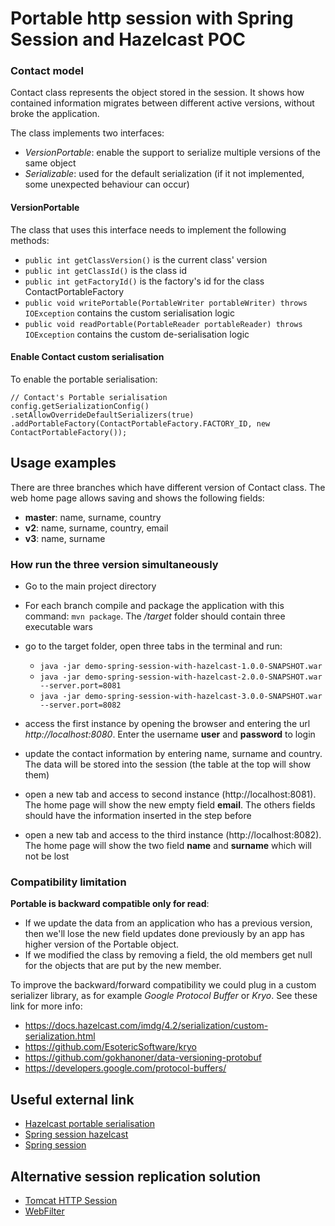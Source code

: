 # Portable http session with Spring Session and Hazelcast POC

### Contact model

Contact class represents the object stored in the session. It shows
how contained information migrates between different active versions, without
broke the application.

The class implements two interfaces:
 - *VersionPortable*: enable the support to serialize multiple versions of the same object
 - *Serializable*: used for the default serialization (if it not implemented, some unexpected behaviour can occur)

#### VersionPortable
The class that uses this interface needs to implement the following methods:
- ``public int getClassVersion()`` is the current class' version
- ``public int getClassId()`` is the class id
- ``public int getFactoryId()`` is the factory's id for the class ContactPortableFactory
- ``public void writePortable(PortableWriter portableWriter) throws IOException`` contains the custom serialisation logic
- ``public void readPortable(PortableReader portableReader) throws IOException`` contains the custom de-serialisation logic

#### Enable Contact custom serialisation
To enable the portable serialisation:
```
// Contact's Portable serialisation
config.getSerializationConfig()
.setAllowOverrideDefaultSerializers(true)
.addPortableFactory(ContactPortableFactory.FACTORY_ID, new ContactPortableFactory());
```

## Usage examples
There are three branches which have different version of Contact class.
The web home page allows saving and shows the following fields:
- **master**: name, surname, country
- **v2**: name, surname, country, email
- **v3**: name, surname

### How run the three version simultaneously

- Go to the main project directory

- For each branch compile and package the application with this command:
`` mvn package ``. The */target* folder should contain three executable wars

- go to the target folder, open three tabs in the terminal and run:
    - ``java -jar demo-spring-session-with-hazelcast-1.0.0-SNAPSHOT.war``
    - ``java -jar demo-spring-session-with-hazelcast-2.0.0-SNAPSHOT.war --server.port=8081``
    - ``java -jar demo-spring-session-with-hazelcast-3.0.0-SNAPSHOT.war --server.port=8082``
    
- access the first instance by opening the browser and entering the url *http://localhost:8080*. Enter the username **user** and
**password** to login

- update the contact information by entering name, surname and country. 
  The data will be stored into the session (the table at the top will show them)
  
  
- open a new tab and access to second instance (http://localhost:8081). The home page will show 
  the new empty field **email**. The others fields should have the information inserted in the step before

  
- open a new tab and access to the third instance (http://localhost:8082). The home page will show
the two field **name** and **surname** which will not be lost

  
### Compatibility limitation
**Portable is backward compatible only for read**:

-   If we update the data from an application who
    has a previous version, then we'll lose the new field updates done previously by an app has higher version of the Portable object.
-   If we modified the class by removing a field, the old members get null for the objects that are put by the new member.

To improve the backward/forward compatibility we could plug in a custom serializer library, as for example *Google Protocol Buffer* or *Kryo*.
See these link for more info:
- https://docs.hazelcast.com/imdg/4.2/serialization/custom-serialization.html
- https://github.com/EsotericSoftware/kryo
- https://github.com/gokhanoner/data-versioning-protobuf
- https://developers.google.com/protocol-buffers/

## Useful external link
- [Hazelcast portable serialisation](https://docs.hazelcast.com/imdg/4.2/serialization/implementing-portable-serialization.html)
- [Spring session hazelcast](https://guides.hazelcast.org/spring-session-hazelcast/#_whats_more)
- [Spring session](https://docs.spring.io/spring-session/docs/2.0.1.RELEASE/reference/html5/#samples)

## Alternative session replication solution
- [Tomcat HTTP Session](https://guides.hazelcast.org/springboot-tomcat-session-replication/)
- [WebFilter](https://guides.hazelcast.org/springboot-webfilter-session-replication/)
